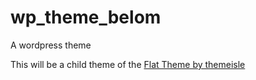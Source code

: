 # wp_theme_belom
A wordpress theme

This will be a child theme of the [Flat Theme by themeisle](https://themeisle.com/themes/flat/)
